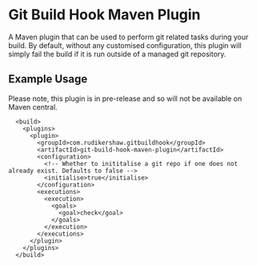 # Git Build Hook Maven Plugin
A Maven plugin that can be used to perform git related tasks during your build. By default, without any customised configuration, this plugin will simply fail the build if it is run outside of a managed git repository.

## Example Usage

Please note, this plugin is in pre-release and so will not be available on Maven central. 

```$xml
  <build>
    <plugins>
      <plugin>
        <groupId>com.rudikershaw.gitbuildhook</groupId>
        <artifactId>git-build-hook-maven-plugin</artifactId>
        <configuration>
          <!-- Whether to inititalise a git repo if one does not already exist. Defaults to false -->
          <initialise>true</initialise>
        </configuration>
        <executions>
          <execution>
            <goals>
              <goal>check</goal>
            </goals>
          </execution>
        </executions>
      </plugin>
    </plugins>
  </build>
```
